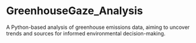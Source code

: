# GreenhouseGaze_Analysis
A Python-based analysis of greenhouse emissions data, aiming to uncover trends and sources for informed environmental decision-making.
